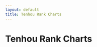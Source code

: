 ```yaml
---
layout: default
title: Tenhou Rank Charts
---
```


# Tenhou Rank Charts

<div id="chart-tenhou-rank"></div>

<script src="https://cdn.plot.ly/plotly-3.1.0.min.js"></script>
<script type="module" src="tenhou_stats.js"></script>
